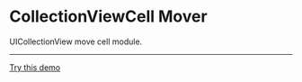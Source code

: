# CollectionViewCell Mover
UICollectionView move cell module.

---
[Try this demo](https://appetize.io/embed/9nvtwyceqrfjdxucx1cgamkdgg?device=iphone5s&scale=75&orientation=portrait&osVersion=9.3)
